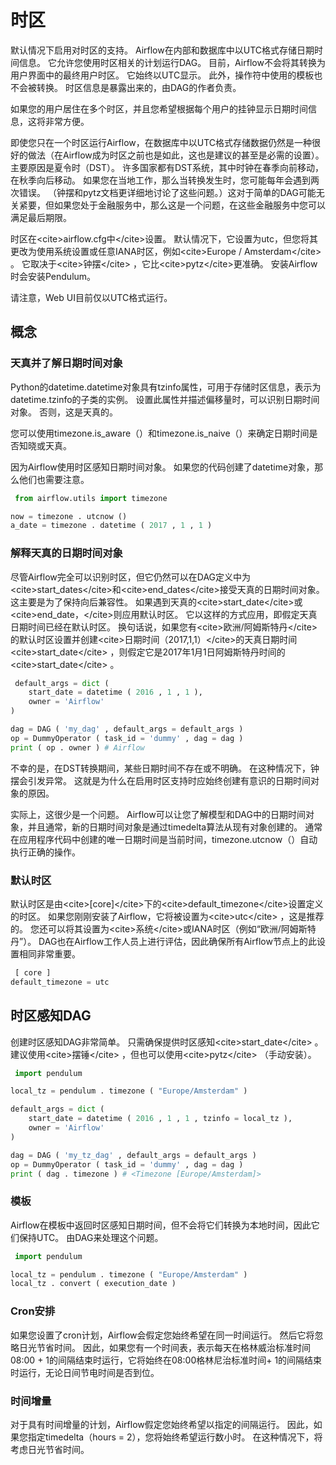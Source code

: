 # 时区

默认情况下启用对时区的支持。 Airflow在内部和数据库中以UTC格式存储日期时间信息。 它允许您使用时区相关的计划运行DAG。 目前，Airflow不会将其转换为用户界面中的最终用户时区。 它始终以UTC显示。 此外，操作符中使用的模板也不会被转换。 时区信息是暴露出来的，由DAG的作者负责。

如果您的用户居住在多个时区，并且您希望根据每个用户的挂钟显示日期时间信息，这将非常方便。

即使您只在一个时区运行Airflow，在数据库中以UTC格式存储数据仍然是一种很好的做法（在Airflow成为时区之前也是如此，这也是建议的甚至是必需的设置）。 主要原因是夏令时（DST）。 许多国家都有DST系统，其中时钟在春季向前移动，在秋季向后移动。 如果您在当地工作，那么当转换发生时，您可能每年会遇到两次错误。 （钟摆和pytz文档更详细地讨论了这些问题。）这对于简单的DAG可能无关紧要，但如果您处于金融服务中，那么这是一个问题，在这些金融服务中您可以满足最后期限。

时区在&lt;cite&gt;airflow.cfg中&lt;/cite&gt;设置。 默认情况下，它设置为utc，但您将其更改为使用系统设置或任意IANA时区，例如&lt;cite&gt;Europe / Amsterdam&lt;/cite&gt; 。 它取决于&lt;cite&gt;钟摆&lt;/cite&gt; ，它比&lt;cite&gt;pytz&lt;/cite&gt;更准确。 安装Airflow时会安装Pendulum。

请注意，Web UI目前仅以UTC格式运行。

## 概念

### 天真并了解日期时间对象

Python的datetime.datetime对象具有tzinfo属性，可用于存储时区信息，表示为datetime.tzinfo的子类的实例。 设置此属性并描述偏移量时，可以识别日期时间对象。 否则，这是天真的。

您可以使用timezone.is_aware（）和timezone.is_naive（）来确定日期时间是否知晓或天真。

因为Airflow使用时区感知日期时间对象。 如果您的代码创建了datetime对象，那么他们也需要注意。

```py
 from airflow.utils import timezone

now = timezone . utcnow ()
a_date = timezone . datetime ( 2017 , 1 , 1 )

```

### 解释天真的日期时间对象

尽管Airflow完全可以识别时区，但它仍然可以在DAG定义中为&lt;cite&gt;start_dates&lt;/cite&gt;和&lt;cite&gt;end_dates&lt;/cite&gt;接受天真的日期时间对象。 这主要是为了保持向后兼容性。 如果遇到天真的&lt;cite&gt;start_date&lt;/cite&gt;或&lt;cite&gt;end_date，&lt;/cite&gt;则应用默认时区。 它以这样的方式应用，即假定天真日期时间已经在默认时区。 换句话说，如果您有&lt;cite&gt;欧洲/阿姆斯特丹&lt;/cite&gt;的默认时区设置并创建&lt;cite&gt;日期时间（2017,1,1）&lt;/cite&gt;的天真日期时间&lt;cite&gt;start_date&lt;/cite&gt; ，则假定它是2017年1月1日阿姆斯特丹时间的&lt;cite&gt;start_date&lt;/cite&gt; 。

```py
 default_args = dict (
    start_date = datetime ( 2016 , 1 , 1 ),
    owner = 'Airflow'
)

dag = DAG ( 'my_dag' , default_args = default_args )
op = DummyOperator ( task_id = 'dummy' , dag = dag )
print ( op . owner ) # Airflow

```

不幸的是，在DST转换期间，某些日期时间不存在或不明确。 在这种情况下，钟摆会引发异常。 这就是为什么在启用时区支持时应始终创建有意识的日期时间对象的原因。

实际上，这很少是一个问题。 Airflow可以让您了解模型和DAG中的日期时间对象，并且通常，新的日期时间对象是通过timedelta算法从现有对象创建的。 通常在应用程序代码中创建的唯一日期时间是当前时间，timezone.utcnow（）自动执行正确的操作。

### 默认时区

默认时区是由&lt;cite&gt;[core]&lt;/cite&gt;下的&lt;cite&gt;default_timezone&lt;/cite&gt;设置定义的时区。 如果您刚刚安装了Airflow，它将被设置为&lt;cite&gt;utc&lt;/cite&gt; ，这是推荐的。 您还可以将其设置为&lt;cite&gt;系统&lt;/cite&gt;或IANA时区（例如“欧洲/阿姆斯特丹”）。 DAG也在Airflow工作人员上进行评估，因此确保所有Airflow节点上的此设置相同非常重要。

```py
 [ core ]
default_timezone = utc

```

## 时区感知DAG

创建时区感知DAG非常简单。 只需确保提供时区感知&lt;cite&gt;start_date&lt;/cite&gt; 。 建议使用&lt;cite&gt;摆锤&lt;/cite&gt; ，但也可以使用&lt;cite&gt;pytz&lt;/cite&gt; （手动安装）。

```py
 import pendulum

local_tz = pendulum . timezone ( "Europe/Amsterdam" )

default_args = dict (
    start_date = datetime ( 2016 , 1 , 1 , tzinfo = local_tz ),
    owner = 'Airflow'
)

dag = DAG ( 'my_tz_dag' , default_args = default_args )
op = DummyOperator ( task_id = 'dummy' , dag = dag )
print ( dag . timezone ) # <Timezone [Europe/Amsterdam]>

```

### 模板

Airflow在模板中返回时区感知日期时间，但不会将它们转换为本地时间，因此它们保持UTC。 由DAG来处理这个问题。

```py
 import pendulum

local_tz = pendulum . timezone ( "Europe/Amsterdam" )
local_tz . convert ( execution_date )

```

### Cron安排

如果您设置了cron计划，Airflow会假定您始终希望在同一时间运行。 然后它将忽略日光节省时间。 因此，如果您有一个时间表，表示每天在格林威治标准时间08:00 + 1的间隔结束时运行，它将始终在08:00格林尼治标准时间+ 1的间隔结束时运行，无论日间节电时间是否到位。

### 时间增量

对于具有时间增量的计划，Airflow假定您始终希望以指定的间隔运行。 因此，如果您指定timedelta（hours = 2），您将始终希望运行数小时。 在这种情况下，将考虑日光节省时间。